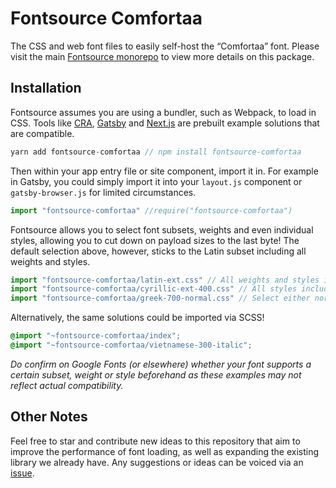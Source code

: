 # Fontsource Comfortaa

The CSS and web font files to easily self-host the “Comfortaa” font. Please visit the main [Fontsource monorepo](https://github.com/DecliningLotus/fontsource) to view more details on this package.

## Installation

Fontsource assumes you are using a bundler, such as Webpack, to load in CSS. Tools like [CRA](https://create-react-app.dev/), [Gatsby](https://www.gatsbyjs.org/) and [Next.js](https://nextjs.org/) are prebuilt example solutions that are compatible.

```javascript
yarn add fontsource-comfortaa // npm install fontsource-comfortaa
```

Then within your app entry file or site component, import it in. For example in Gatsby, you could simply import it into your `layout.js` component or `gatsby-browser.js` for limited circumstances.

```javascript
import "fontsource-comfortaa" //require("fontsource-comfortaa")
```

Fontsource allows you to select font subsets, weights and even individual styles, allowing you to cut down on payload sizes to the last byte! The default selection above, however, sticks to the Latin subset including all weights and styles.

```javascript
import "fontsource-comfortaa/latin-ext.css" // All weights and styles included.
import "fontsource-comfortaa/cyrillic-ext-400.css" // All styles included.
import "fontsource-comfortaa/greek-700-normal.css" // Select either normal or italic.
```

Alternatively, the same solutions could be imported via SCSS!

```scss
@import "~fontsource-comfortaa/index";
@import "~fontsource-comfortaa/vietnamese-300-italic";
```

_Do confirm on Google Fonts (or elsewhere) whether your font supports a certain subset, weight or style beforehand as these examples may not reflect actual compatibility._

## Other Notes

Feel free to star and contribute new ideas to this repository that aim to improve the performance of font loading, as well as expanding the existing library we already have. Any suggestions or ideas can be voiced via an [issue](https://github.com/DecliningLotus/fontsource/issues).
